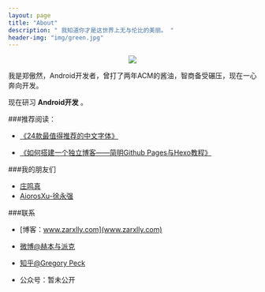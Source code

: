 ```yaml
---
layout: page
title: "About"
description: " 我知道你才是这世界上无与伦比的美丽。 "
header-img: "img/green.jpg"
---
```



<center>
    <p><img src="http://7xnz65.com1.z0.glb.clouddn.com/15-11-2/71895443.jpg" align="center"></p>
</center>

我是郑傲然，Android开发者，曾打了两年ACM的酱油，智商备受碾压，现在一心奔向开发。

现在研习 **Android开发** 。



###推荐阅读：

- [《24款最值得推荐的中文字体》](http://cnfeat.com/blog/2015/05/22/a-24-chinese-fonts/)

- [《如何搭建一个独立博客——简明Github Pages与Hexo教程》](http://cnfeat.com/blog/2014/05/10/how-to-build-a-blog/)


###我的朋友们

-  [庄鸣真](http://frankorz.com/)
-  [AiorosXu-徐永强 ](https://github.com/AiorosXu)


###联系

- [博客：www.zarxlly.com](www.zarxlly.com)

- [微博@赫本与派克](http://weibo.com/2247005515)

- [知乎@Gregory Peck](http://www.zhihu.com/people/gregory-peck)

- 公众号：暂未公开









